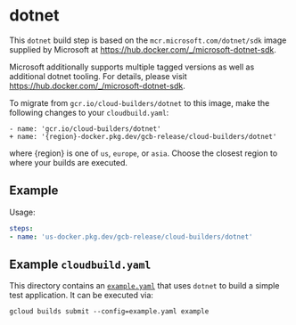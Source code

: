 # dotnet

This `dotnet` build step is based on the `mcr.microsoft.com/dotnet/sdk` image supplied by
Microsoft at https://hub.docker.com/_/microsoft-dotnet-sdk.

Microsoft additionally supports multiple tagged versions as well as additional
dotnet tooling. For details, please visit
https://hub.docker.com/_/microsoft-dotnet-sdk.

To migrate from `gcr.io/cloud-builders/dotnet` to this image, make the following
changes to your `cloudbuild.yaml`:

```
- name: 'gcr.io/cloud-builders/dotnet'
+ name: '{region}-docker.pkg.dev/gcb-release/cloud-builders/dotnet'
```

where {region} is one of `us`, `europe`, or `asia`. Choose the closest region to
where your builds are executed.

## Example

Usage:

```yaml
steps:
- name: 'us-docker.pkg.dev/gcb-release/cloud-builders/dotnet'
```

## Example `cloudbuild.yaml`

This directory contains an [`example.yaml`](example.yaml) that uses `dotnet` to
build a simple test application. It can be executed via:
```
gcloud builds submit --config=example.yaml example
```
